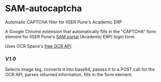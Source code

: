 # SAM-autocaptcha
Automatic CAPTCHA filler for IISER Pune's Academic ERP

A Google Chrome extension that automatically fills in the "CAPTCHA" form element for IISER Pune's [SAM portal](https://www.iiserpune.in/sam/roott/index.php) (Academic ERP) login form.

Uses OCR Space's [free OCR API](https://ocr.space/ocrapi).


### *V1.0*
Selects image tag, converts it into base64, passes it to a POST call for the OCR API, parses returned information, fills in the form element.
